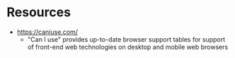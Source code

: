 # Resources

- https://caniuse.com/
  - "Can I use" provides up-to-date browser support tables for support of front-end web technologies on desktop and mobile web browsers
